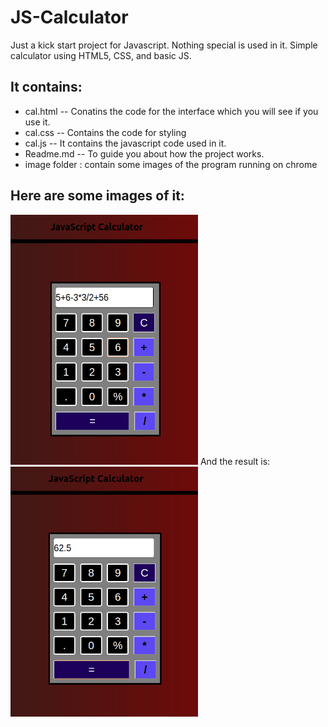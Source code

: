 # JS-Calculator
Just a kick start project for Javascript. Nothing special is used in it. Simple calculator using HTML5, CSS, and basic JS.

## It contains:

* cal.html -- Conatins the code for the interface which you will see if you use it.
* cal.css -- Contains the code for styling
* cal.js -- It contains the javascript code used in it.
* Readme.md -- To guide you about how the project works.
* image folder : contain some images of the program running on chrome
 

## Here are some images of it:

<img alt="Image of Calculator" height=400 width= 300 src="https://github.com/Muskan-Mangal/JS-Calculator/blob/master/images/Screenshot%20from%202019-05-15%2011-16-42.png">  
And the result is:

<img alt="Image of Calculator" height=400 width=300 src="https://github.com/Muskan-Mangal/JS-Calculator/blob/master/images/Screenshot%20from%202019-05-15%2011-16-52.png">  
